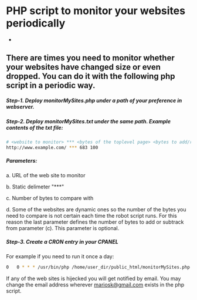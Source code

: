 **PHP script to monitor your websites periodically**
=================================================================

-
There are times you need to monitor whether your websites have changed size or even dropped. You can do it with the following php script in a periodic way.
-
##### Step-1. Deploy monitorMySites.php under a path of your preference in webserver.

##### Step-2. Deploy monitorMySites.txt under the same path. Example contents of the txt file:

```bash
# <website to monitor> *** <bytes of the toplevel page> <bytes to add/remove in comparison>
http://www.example.com/ *** 683 100
```
##### Parameters:

a. URL of the web site to monitor

b. Static delimeter "***"

c. Number of bytes to compare with

d. Some of the websites are dynamic ones so the number of the bytes you need to compare is not certain each time the robot script runs. For this reason the last parameter defines the number of bytes to add or subtrack from parameter (c). This parameter is optional.

##### Step-3. Create a CRON entry in your CPANEL

For example if you need to run it once a day: 
```bash
0	0 *	* * /usr/bin/php /home/user_dir/public_html/monitorMySites.php
```

If any of the web sites is hijecked you will get notified by email. You may change the email address wherever mariosk@gmail.com exists in the php script.